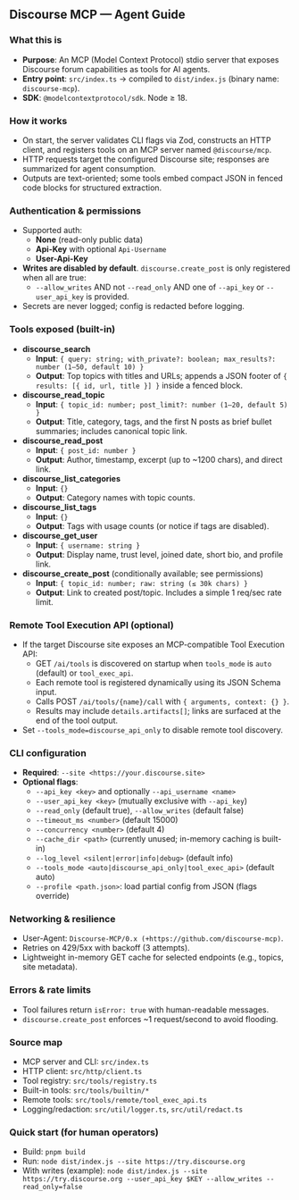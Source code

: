 ## Discourse MCP — Agent Guide

### What this is
- **Purpose**: An MCP (Model Context Protocol) stdio server that exposes Discourse forum capabilities as tools for AI agents.
- **Entry point**: `src/index.ts` → compiled to `dist/index.js` (binary name: `discourse-mcp`).
- **SDK**: `@modelcontextprotocol/sdk`. Node ≥ 18.

### How it works
- On start, the server validates CLI flags via Zod, constructs an HTTP client, and registers tools on an MCP server named `@discourse/mcp`.
- HTTP requests target the configured Discourse site; responses are summarized for agent consumption.
- Outputs are text-oriented; some tools embed compact JSON in fenced code blocks for structured extraction.

### Authentication & permissions
- Supported auth:
  - **None** (read-only public data)
  - **Api-Key** with optional `Api-Username`
  - **User-Api-Key**
- **Writes are disabled by default**. `discourse.create_post` is only registered when all are true:
  - `--allow_writes` AND not `--read_only` AND one of `--api_key` or `--user_api_key` is provided.
- Secrets are never logged; config is redacted before logging.

### Tools exposed (built-in)
- **discourse_search**
  - **Input**: `{ query: string; with_private?: boolean; max_results?: number (1–50, default 10) }`
  - **Output**: Top topics with titles and URLs; appends a JSON footer of `{ results: [{ id, url, title }] }` inside a fenced block.
- **discourse_read_topic**
  - **Input**: `{ topic_id: number; post_limit?: number (1–20, default 5) }`
  - **Output**: Title, category, tags, and the first N posts as brief bullet summaries; includes canonical topic link.
- **discourse_read_post**
  - **Input**: `{ post_id: number }`
  - **Output**: Author, timestamp, excerpt (up to ~1200 chars), and direct link.
- **discourse_list_categories**
  - **Input**: `{}`
  - **Output**: Category names with topic counts.
- **discourse_list_tags**
  - **Input**: `{}`
  - **Output**: Tags with usage counts (or notice if tags are disabled).
- **discourse_get_user**
  - **Input**: `{ username: string }`
  - **Output**: Display name, trust level, joined date, short bio, and profile link.
- **discourse_create_post** (conditionally available; see permissions)
  - **Input**: `{ topic_id: number; raw: string (≤ 30k chars) }`
  - **Output**: Link to created post/topic. Includes a simple 1 req/sec rate limit.

### Remote Tool Execution API (optional)
- If the target Discourse site exposes an MCP-compatible Tool Execution API:
  - GET `/ai/tools` is discovered on startup when `tools_mode` is `auto` (default) or `tool_exec_api`.
  - Each remote tool is registered dynamically using its JSON Schema input.
  - Calls POST `/ai/tools/{name}/call` with `{ arguments, context: {} }`.
  - Results may include `details.artifacts[]`; links are surfaced at the end of the tool output.
- Set `--tools_mode=discourse_api_only` to disable remote tool discovery.

### CLI configuration
- **Required**: `--site <https://your.discourse.site>`
- **Optional flags**:
  - `--api_key <key>` and optionally `--api_username <name>`
  - `--user_api_key <key>` (mutually exclusive with `--api_key`)
  - `--read_only` (default true), `--allow_writes` (default false)
  - `--timeout_ms <number>` (default 15000)
  - `--concurrency <number>` (default 4)
  - `--cache_dir <path>` (currently unused; in-memory caching is built-in)
  - `--log_level <silent|error|info|debug>` (default info)
  - `--tools_mode <auto|discourse_api_only|tool_exec_api>` (default auto)
  - `--profile <path.json>`: load partial config from JSON (flags override)

### Networking & resilience
- User-Agent: `Discourse-MCP/0.x (+https://github.com/discourse-mcp)`.
- Retries on 429/5xx with backoff (3 attempts).
- Lightweight in-memory GET cache for selected endpoints (e.g., topics, site metadata).

### Errors & rate limits
- Tool failures return `isError: true` with human-readable messages.
- `discourse.create_post` enforces ~1 request/second to avoid flooding.

### Source map
- MCP server and CLI: `src/index.ts`
- HTTP client: `src/http/client.ts`
- Tool registry: `src/tools/registry.ts`
- Built-in tools: `src/tools/builtin/*`
- Remote tools: `src/tools/remote/tool_exec_api.ts`
- Logging/redaction: `src/util/logger.ts`, `src/util/redact.ts`

### Quick start (for human operators)
- Build: `pnpm build`
- Run: `node dist/index.js --site https://try.discourse.org`
- With writes (example): `node dist/index.js --site https://try.discourse.org --user_api_key $KEY --allow_writes --read_only=false`
